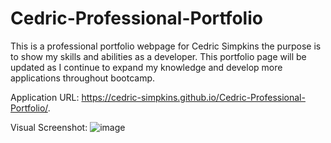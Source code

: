 # Cedric-Professional-Portfolio
This is a professional portfolio webpage for Cedric Simpkins the purpose is to show my skills and abilities as a developer. This portfolio page will be updated as I continue to expand my knowledge and develop more applications throughout bootcamp.  

Application URL: https://cedric-simpkins.github.io/Cedric-Professional-Portfolio/.   

Visual Screenshot: ![image](https://user-images.githubusercontent.com/126218396/230809890-74915aed-8605-47ef-bc0f-edc3db58c5d8.png)
